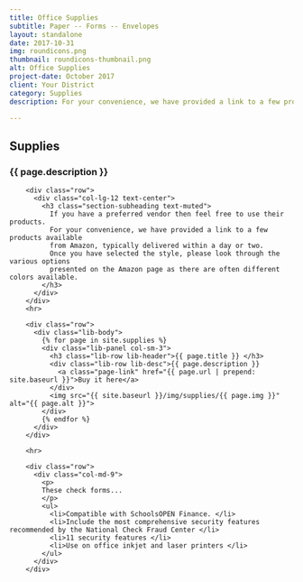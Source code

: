 ```yaml
---
title: Office Supplies
subtitle: Paper -- Forms -- Envelopes
layout: standalone
date: 2017-10-31
img: roundicons.png
thumbnail: roundicons-thumbnail.png
alt: Office Supplies
project-date: October 2017
client: Your District
category: Supplies
description: For your convenience, we have provided a link to a few products available from Amazon, typically delivered within a day or two.

---
```

<section id="supplies">
    <div class="container">
        <div class="row">
            <div class="col-lg-12 text-center">
                <h2 class="section-heading">Supplies</h2>
                <h3 class="section-subheading text-muted">{{ page.description }}</h3>
            </div>
        </div>

        <div class="row">
          <div class="col-lg-12 text-center">
            <h3 class="section-subheading text-muted">
              If you have a preferred vendor then feel free to use their products. 
              For your convenience, we have provided a link to a few products available 
              from Amazon, typically delivered within a day or two.
              Once you have selected the style, please look through the various options 
              presented on the Amazon page as there are often different colors available.
            </h3>
          </div>
        </div>  
        <hr>
        
        <div class="row">
          <div class="lib-body">
            {% for page in site.supplies %}
            <div class="lib-panel col-sm-3">
              <h3 class="lib-row lib-header">{{ page.title }} </h3>
              <div class="lib-row lib-desc">{{ page.description }}
                <a class="page-link" href="{{ page.url | prepend: site.baseurl }}">Buy it here</a>
              </div>
              <img src="{{ site.baseurl }}/img/supplies/{{ page.img }}" alt="{{ page.alt }}">
            </div>  
            {% endfor %}
          </div>
        </div>
        
        <hr>
        
        <div class="row">
          <div class="col-md-9">
            <p>  
            These check forms...
            </p>
            <ul>
              <li>Compatible with SchoolsOPEN Finance. </li>
              <li>Include the most comprehensive security features recommended by the National Check Fraud Center </li>
              <li>11 security features </li>
              <li>Use on office inkjet and laser printers </li>
            </ul>
          </div>
        </div>

</section>
